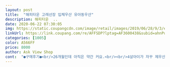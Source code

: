 ```yaml
---
layout: post 
title:  "해피타운 고래선장 입체우산 유아동우산" 
description: 해피타운  ..
date: 2020-06-22 07:30:05 
img: https://static.coupangcdn.com/image/retail/images/2019/06/28/9/3/e6ad7e52-4e7e-4d70-9047-56206971e071.jpg 
linkUrl: https://link.coupang.com/re/AFFSDP?lptag=AF3600438&subid=ahnPublicAsk&pageKey=247609689&itemId=784035712&vendorItemId=4985929934&traceid=V0-113-1ee0e3e47924d3b4 
categories: [1005] 
color: A566FF 
price: 8000 
author: Ask View Shop 
cont:  "●구매후기●<br/>26개월인데 아직은 약간 커요.<br/><br/>4살아이가 자꾸 제우산을땀내길래구매했어요너무좋아하네요^^재질도 괜찮구요가성비갑이네요^♡^<br/>가격대비 튼튼하고 좋아요.<br/><br/>냄새는 조금 나서 한번 닦았어요.<br/> 심한 정도는 아니에요.<br/><br/>아이가 자기 우산 생겼다고 엄청 좋아해서 집에서도 하루종일 쓰고 다녔네요.<br/><br/>우산 도착함과 동시에 매일 집에서 가지고 다닙니다 엄청 좋아하네요<br/>26개월인데 아직은 약간 커요.<br/><br/>4살아이가 자꾸 제우산을땀내길래구매했어요너무좋아하네요^^재질도 괜찮구요가성비갑이네요^♡^<br/>가격대비 튼튼하고 좋아요.<br/><br/>냄새는 조금 나서 한번 닦았어요.<br/> 심한 정도는 아니에요.<br/><br/>아이가 자기 우산 생겼다고 엄청 좋아해서 집에서도 하루종일 쓰고 다녔네요.<br/><br/>우산 도착함과 동시에 매일 집에서 가지고 다닙니다 엄청 좋아하네요<br/>" 
---
```

